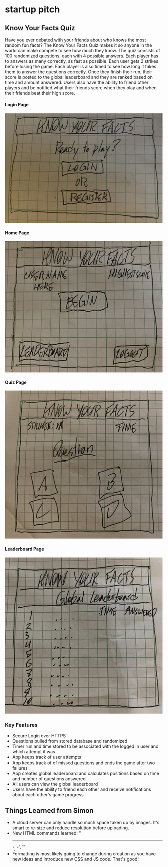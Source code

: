 # startup pitch

## Know Your Facts Quiz


Have you ever debated with your friends about who knows the most random fun facts? The Know Your Facts Quiz makes it so anyone in the world can make compete to see how much they know. The quiz consists of 100 randomized questions, each with 4 possible answers. Each player has to answers as many correctly, as fast as possible. Each user gets 2 strikes before losing the game. Each player is also timed to see how long it takes them to answer the questions correctly. Once they finish their run, their score is posted to the global leaderboard and they are ranked based on time and amount answered. Users also have the ability to friend other players and be notified what their friends score when they play and when their friends beat their high score. 

#### Login Page

![login](login.jpeg)

#### Home Page

![home](homePage.jpeg)

#### Quiz Page 

![quiz](quiz.jpeg)

#### Leaderboard Page 

![leader](leaderboard.jpeg)

### Key Features 
- Secure Login over HTTPS
- Questions pulled from stored database and randomized
- Timer run and time stored to be associated with the logged in user and which attempt it was
- App keeps track of user attempts 
- App keeps track of of missed questions and ends the game after two failures
- App creates global leaderboard and calculates positions based on time and number of questions answered 
- All users can view the global leaderboard
- Users have the ability to friend each other and receive notifications about each other's game progress 

## Things Learned from Simon
- A cloud server can only handle so much space taken up by images. It's smart to re-size and reduce resolution before uploading.
- New HTML commands learned: "<hr />", "<sup>", "<th>"
- Formatting is most likely going to change during creation as you have new ideas and introduce new CSS and JS code. That's good!
